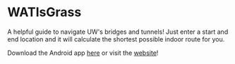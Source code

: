 # WATIsGrass

A helpful guide to navigate UW's bridges and tunnels! Just enter a start and end location and it will calculate the shortest possible indoor route for you.

Download the Android app [here](https://play.google.com/store/apps/details?id=watisgrass.vercel.app) or visit the [website](https://watisgrass.co)!
